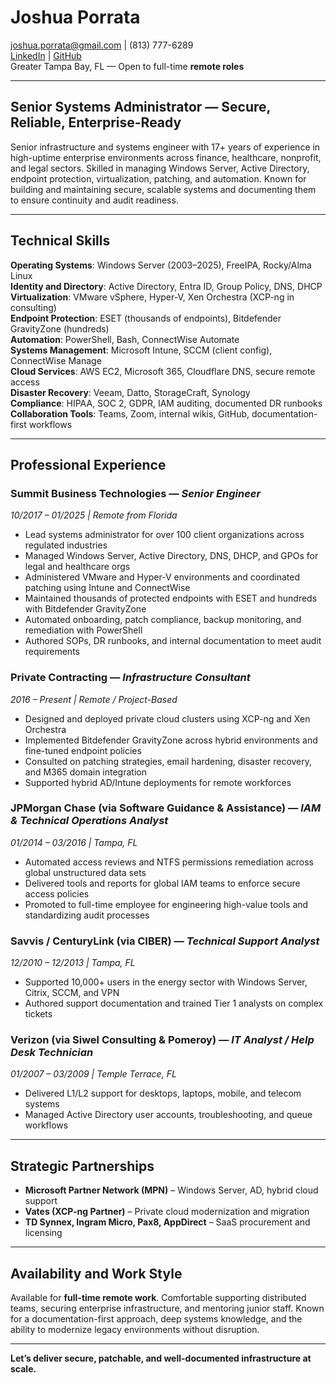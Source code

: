 # Joshua Porrata  

[joshua.porrata@gmail.com](mailto:joshua.porrata@gmail.com) | (813) 777-6289  
[LinkedIn](https://www.linkedin.com/in/joshua-p-8a2a3424/) | [GitHub](https://github.com/geekonamotorcycle/markdown-resumes)  
Greater Tampa Bay, FL — Open to full-time **remote roles**  

---

## Senior Systems Administrator — Secure, Reliable, Enterprise-Ready  

Senior infrastructure and systems engineer with 17+ years of experience in high-uptime enterprise environments across finance, healthcare, nonprofit, and legal sectors. Skilled in managing Windows Server, Active Directory, endpoint protection, virtualization, patching, and automation. Known for building and maintaining secure, scalable systems and documenting them to ensure continuity and audit readiness.  

---

## Technical Skills  

**Operating Systems**: Windows Server (2003–2025), FreeIPA, Rocky/Alma Linux  
**Identity and Directory**: Active Directory, Entra ID, Group Policy, DNS, DHCP  
**Virtualization**: VMware vSphere, Hyper-V, Xen Orchestra (XCP-ng in consulting)  
**Endpoint Protection**: ESET (thousands of endpoints), Bitdefender GravityZone (hundreds)  
**Automation**: PowerShell, Bash, ConnectWise Automate  
**Systems Management**: Microsoft Intune, SCCM (client config), ConnectWise Manage  
**Cloud Services**: AWS EC2, Microsoft 365, Cloudflare DNS, secure remote access  
**Disaster Recovery**: Veeam, Datto, StorageCraft, Synology  
**Compliance**: HIPAA, SOC 2, GDPR, IAM auditing, documented DR runbooks  
**Collaboration Tools**: Teams, Zoom, internal wikis, GitHub, documentation-first workflows  

---

## Professional Experience  

### Summit Business Technologies — *Senior Engineer*  

*10/2017 – 01/2025 | Remote from Florida*  

- Lead systems administrator for over 100 client organizations across regulated industries  
- Managed Windows Server, Active Directory, DNS, DHCP, and GPOs for legal and healthcare orgs  
- Administered VMware and Hyper-V environments and coordinated patching using Intune and ConnectWise  
- Maintained thousands of protected endpoints with ESET and hundreds with Bitdefender GravityZone  
- Automated onboarding, patch compliance, backup monitoring, and remediation with PowerShell  
- Authored SOPs, DR runbooks, and internal documentation to meet audit requirements  

### Private Contracting — *Infrastructure Consultant*  

*2016 – Present | Remote / Project-Based*  

- Designed and deployed private cloud clusters using XCP-ng and Xen Orchestra  
- Implemented Bitdefender GravityZone across hybrid environments and fine-tuned endpoint policies  
- Consulted on patching strategies, email hardening, disaster recovery, and M365 domain integration  
- Supported hybrid AD/Intune deployments for remote workforces  

### JPMorgan Chase (via Software Guidance & Assistance) — *IAM & Technical Operations Analyst*  

*01/2014 – 03/2016 | Tampa, FL*  

- Automated access reviews and NTFS permissions remediation across global unstructured data sets  
- Delivered tools and reports for global IAM teams to enforce secure access policies  
- Promoted to full-time employee for engineering high-value tools and standardizing audit processes  

### Savvis / CenturyLink (via CIBER) — *Technical Support Analyst*  

*12/2010 – 12/2013 | Tampa, FL*  

- Supported 10,000+ users in the energy sector with Windows Server, Citrix, SCCM, and VPN  
- Authored support documentation and trained Tier 1 analysts on complex tickets  

### Verizon (via Siwel Consulting & Pomeroy) — *IT Analyst / Help Desk Technician*  

*01/2007 – 03/2009 | Temple Terrace, FL*  

- Delivered L1/L2 support for desktops, laptops, mobile, and telecom systems  
- Managed Active Directory user accounts, troubleshooting, and queue workflows  

---

## Strategic Partnerships  

- **Microsoft Partner Network (MPN)** – Windows Server, AD, hybrid cloud support  
- **Vates (XCP-ng Partner)** – Private cloud modernization and migration  
- **TD Synnex, Ingram Micro, Pax8, AppDirect** – SaaS procurement and licensing  

---

## Availability and Work Style  

Available for **full-time remote work**. Comfortable supporting distributed teams, securing enterprise infrastructure, and mentoring junior staff. Known for a documentation-first approach, deep systems knowledge, and the ability to modernize legacy environments without disruption.  

---

**Let’s deliver secure, patchable, and well-documented infrastructure at scale.**

